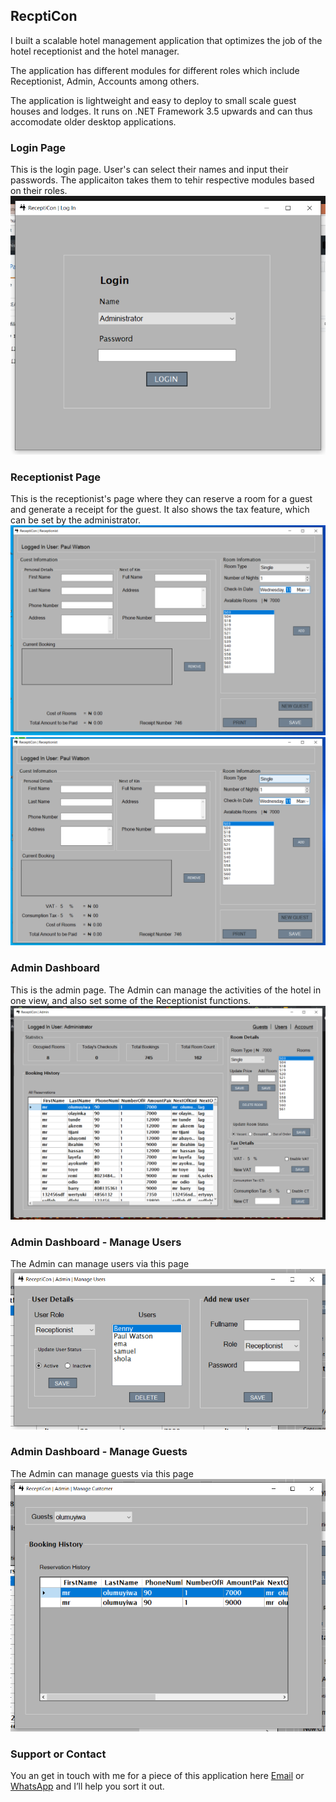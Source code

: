 ## RecptiCon

I built a scalable hotel management application that optimizes the job of the hotel receptionist and the hotel manager.

The application has different modules for different roles which include Receptionist, Admin, Accounts among others.

The application is lightweight and easy to deploy to small scale guest houses and lodges. It runs on .NET Framework 3.5 upwards and can thus accomodate older desktop applications.

### Login Page

This is the login page. User's can select their names and input their passwords. The applicaiton takes them to tehir respective modules based on their roles.
![Login Page](https://raw.githubusercontent.com/paulonevrything/ReceptiConDemo/master/rece.png)

### Receptionist Page

This is the receptionist's page where they can reserve a room for a guest and generate a receipt for the guest. It also shows the tax feature, which can be set by the administrator.
![Receptionist Page](https://raw.githubusercontent.com/paulonevrything/ReceptiConDemo/master/recept.png)
![Receptionist Page With Tax](https://raw.githubusercontent.com/paulonevrything/ReceptiConDemo/master/recepti.png)


### Admin Dashboard

This is the admin page. The Admin can manage the activities of the hotel in one view, and also set some of the Receptionist functions.
![Admin Page](https://raw.githubusercontent.com/paulonevrything/ReceptiConDemo/master/recep.png)

### Admin Dashboard - Manage Users

The Admin can manage users via this page
![Admin Dashboard - Manage Users](https://raw.githubusercontent.com/paulonevrything/ReceptiConDemo/master/receptic.png)

### Admin Dashboard - Manage Guests

The Admin can manage guests via this page
![Admin Dashboard - Manage Guests](https://raw.githubusercontent.com/paulonevrything/ReceptiConDemo/master/receptico.PNG)


### Support or Contact

You an get in touch with me for a piece of this application here [Email](mailto:pauoolabisi@gmail.com) or [WhatsApp](https://api.whatsapp.com/send?phone=2348161349905) and I’ll help you sort it out.
